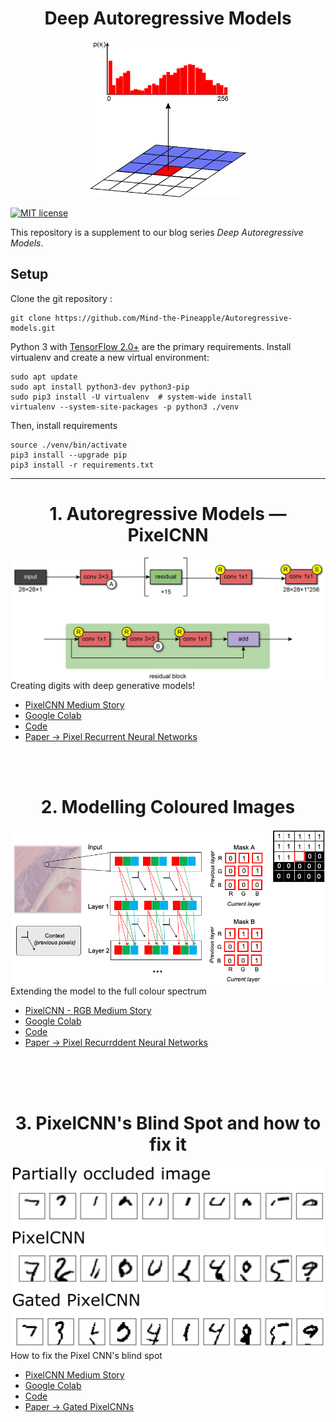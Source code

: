 <h1 align="center"> Deep Autoregressive Models </h1>
<p align="center">
<img height="250" src="https://raw.githubusercontent.com/Mind-the-Pineapple/Autoregressive-models/master/1%20-%20Autoregressive%20Models%20-%20PixelCNN/figures/Figure6_reduced.png">
</p>

[![MIT license](http://img.shields.io/badge/license-MIT-brightgreen.svg)](https://github.com/Warvito/vq-vae/blob/master/LICENSE)

This repository is a supplement to our blog series *Deep Autoregressive Models*.

## Setup
Clone the git repository :

    git clone https://github.com/Mind-the-Pineapple/Autoregressive-models.git

Python 3 with [TensorFlow 2.0+](https://www.tensorflow.org/) are the primary requirements.
Install virtualenv and create a new virtual environment:

    sudo apt update
    sudo apt install python3-dev python3-pip
    sudo pip3 install -U virtualenv  # system-wide install
    virtualenv --system-site-packages -p python3 ./venv

Then, install requirements

    source ./venv/bin/activate
    pip3 install --upgrade pip
    pip3 install -r requirements.txt

--------------------------------------------------------------------------------------------------------------------------------------------------------------------
<h1 align="center"> 1. Autoregressive Models — PixelCNN </h1>
<img align="right" width="500x" src="https://raw.githubusercontent.com/Mind-the-Pineapple/Autoregressive-models/master/1%20-%20Autoregressive%20Models%20-%20PixelCNN/figures/Figure5_Architecture_reduced.png">

Creating digits with deep generative models!
- [PixelCNN Medium Story](https://towardsdatascience.com/autoregressive-models-pixelcnn-e30734ede0c1)
- [Google Colab](https://colab.research.google.com/github/Mind-the-Pineapple/Autoregressive-models/blob/master/1%20-%20Autoregressive%20Models%20-%20PixelCNN/pixelCNN.ipynb)
- [Code](https://github.com/Mind-the-Pineapple/Autoregressive-models/blob/master/1%20-%20Autoregressive%20Models%20-%20PixelCNN/pixelCNN.py)
- [Paper -> Pixel Recurrent Neural Networks](https://arxiv.org/abs/1601.06759)


<br>
<br>
<h1 align="center"> 2. Modelling Coloured Images </h1>
<img align="right" width="500x" src="https://raw.githubusercontent.com/Mind-the-Pineapple/Autoregressive-models/master/2%20-%20Modelling%20data%20with%20multiple%20channels/figures/PixelcnnRGB.png">


Extending the model to the full colour spectrum
- [PixelCNN - RGB Medium Story](https://blog.usejournal.com/modelling-coloured-images-acd0ebde0102)
- [Google Colab](https://colab.research.google.com/gist/PedroFerreiradaCosta/a770317efa23f36b3c5009a9f21169f3/pixelcnn-rgb.ipynb?authuser=1#scrollTo=deJgSHmOBGfk)
- [Code](https://github.com/Mind-the-Pineapple/Autoregressive-models/blob/master/2%20-%20Modelling%20data%20with%20multiple%20channels/pixelCNN_RGB.py)
- [Paper -> Pixel Recurrddent Neural Networks](https://arxiv.org/abs/1601.06759)

<br>
<br>
<br>
<h1 align="center"> 3. PixelCNN's Blind Spot and how to fix it </h1>
<img align="right" width="500x" src="https://raw.githubusercontent.com/Mind-the-Pineapple/Autoregressive-models/master/3%20-%20PixelCNNs%20Blind%20spot%20and%20Gated%20PixelCNNs/figures/results.png">

How to fix the Pixel CNN's blind spot
- [PixelCNN Medium Story](https://towardsdatascience.com/pixelcnns-blind-spot-84e19a3797b9)
- [Google Colab](https://colab.research.google.com/github/Mind-the-Pineapple/Autoregressive-models/blob/master/3%20-%20PixelCNNs%20Blind%20spot%20and%20Gated%20PixelCNNs/PixelCNN_Blind_spot.ipynb)
- [Code](https://github.com/Mind-the-Pineapple/Autoregressive-models/blob/master/3%20-%20PixelCNNs%20Blind%20spot%20and%20Gated%20PixelCNNs/pixelcnn_blind_spot.py)
- [Paper -> Gated PixelCNNs](https://arxiv.org/abs/1606.05328)

